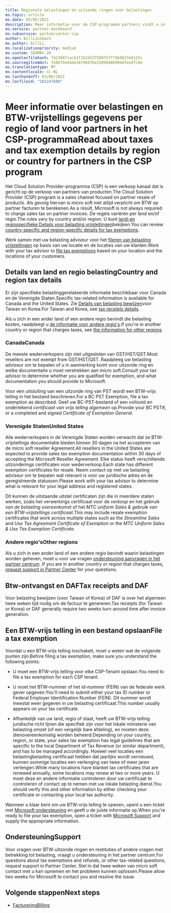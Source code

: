 ```yaml
---
title: Regionale belastingen en uitzonde ringen voor belastingen
ms.topic: article
ms.date: 03/05/2021
description: Meer informatie over de CSP-programma partners vindt u in het gedeelte over belasting verantwoordelijkheden per regio, het indienen van belasting vrijstellingen voor CSP-verkoop en het verkrijgen van ondersteuning voor belasting vragen.
ms.service: partner-dashboard
ms.subservice: partnercenter-csp
author: BillLinzbach
ms.author: BillLi
ms.localizationpriority: medium
ms.custom: SEOMAY.20
ms.openlocfilehash: f423687cacb1f1b2d53750075ff7db9837e8125c
ms.sourcegitcommit: fe867be44de3479607be3309940b904d7ea9fc6e
ms.translationtype: MT
ms.contentlocale: nl-NL
ms.lasthandoff: 03/06/2021
ms.locfileid: "102247680"
---
```

# <a name="read-about-taxes-and-tax-exemption-details-by-region-or-country-for-partners-in-the-csp-program"></a><span data-ttu-id="a52cb-103">Meer informatie over belastingen en BTW-vrijstellings gegevens per regio of land voor partners in het CSP-programma</span><span class="sxs-lookup"><span data-stu-id="a52cb-103">Read about taxes and tax exemption details by region or country for partners in the CSP program</span></span>


<span data-ttu-id="a52cb-104">Het Cloud Solution Provider-programma (CSP) is een verkoop kanaal dat is gericht op de verkoop van partners van producten.</span><span class="sxs-lookup"><span data-stu-id="a52cb-104">The Cloud Solution Provider (CSP) program is a sales channel focused on partner resale of products.</span></span> <span data-ttu-id="a52cb-105">Als gevolg hiervan is micro soft niet altijd verplicht om BTW op partner facturen te berekenen.</span><span class="sxs-lookup"><span data-stu-id="a52cb-105">As a result, Microsoft is not always required to charge sales tax on partner invoices.</span></span> <span data-ttu-id="a52cb-106">De regels variëren per land en/of regio.</span><span class="sxs-lookup"><span data-stu-id="a52cb-106">The rules vary by country and/or region.</span></span> <span data-ttu-id="a52cb-107">U kunt [land-en regiospecifieke Details voor belasting vrijstellingen](#country-and-region-tax-details)bekijken.</span><span class="sxs-lookup"><span data-stu-id="a52cb-107">You can review [country-specific and region-specific details for tax exemptions](#country-and-region-tax-details).</span></span>

<span data-ttu-id="a52cb-108">Werk samen met uw belasting adviseur voor het [fileren van belasting vrijstellingen](#file-a-tax-exemption) op basis van uw locatie en de locaties van uw klanten.</span><span class="sxs-lookup"><span data-stu-id="a52cb-108">Work with your tax advisor to [file tax exemptions](#file-a-tax-exemption) based on your location and the locations of your customers.</span></span>

## <a name="country-and-region-tax-details"></a><span data-ttu-id="a52cb-109">Details van land en regio belasting</span><span class="sxs-lookup"><span data-stu-id="a52cb-109">Country and region tax details</span></span>

<span data-ttu-id="a52cb-110">Er zijn specifieke belastinggerelateerde informatie beschikbaar voor Canada en de Verenigde Staten.</span><span class="sxs-lookup"><span data-stu-id="a52cb-110">Specific tax-related information is available for Canada and the United States.</span></span> <span data-ttu-id="a52cb-111">Zie [Details van belasting bewijzen](#tax-receipts-and-daf)voor Taiwan en Korea.</span><span class="sxs-lookup"><span data-stu-id="a52cb-111">For Taiwan and Korea, see [tax receipts details](#tax-receipts-and-daf).</span></span>

<span data-ttu-id="a52cb-112">Als u zich in een ander land of een andere regio bevindt die belasting kosten, raadpleegt u [de informatie voor andere regio's](#other-regions).</span><span class="sxs-lookup"><span data-stu-id="a52cb-112">If you're in another country or region that charges taxes, see [the information for other regions](#other-regions).</span></span>


### <a name="canada"></a><span data-ttu-id="a52cb-113">Canada</span><span class="sxs-lookup"><span data-stu-id="a52cb-113">Canada</span></span>

<span data-ttu-id="a52cb-114">De meeste wederverkopers zijn niet uitgesloten van GST/HST/QST.</span><span class="sxs-lookup"><span data-stu-id="a52cb-114">Most resellers are not exempt from GST/HST/QST.</span></span> <span data-ttu-id="a52cb-115">Raadpleeg uw belasting adviseur om te bepalen of u in aanmerking komt voor uitzonde ring en welke documentatie u moet verstrekken aan micro soft.</span><span class="sxs-lookup"><span data-stu-id="a52cb-115">Consult your tax advisor to determine whether you are qualified for exemption, and what documentation you should provide to Microsoft.</span></span>

<span data-ttu-id="a52cb-116">Voor een uitsluiting van een uitzonde ring van PST wordt een BTW-vrijs telling in het bestand beschreven.</span><span class="sxs-lookup"><span data-stu-id="a52cb-116">For a BC PST Exemption, file a tax exemption as described.</span></span> <span data-ttu-id="a52cb-117">Geef uw BC-PST-bestand of een voltooid en ondertekend *certificaat van vrijs telling algemeen* op.</span><span class="sxs-lookup"><span data-stu-id="a52cb-117">Provide your BC PST#, or a completed and signed *Certificate of Exemption General*.</span></span>

### <a name="united-states"></a><span data-ttu-id="a52cb-118">Verenigde Staten</span><span class="sxs-lookup"><span data-stu-id="a52cb-118">United States</span></span>

<span data-ttu-id="a52cb-119">Alle wederverkopers in de Verenigde Staten worden verwacht dat ze BTW-vrijstellings documentatie bieden binnen 30 dagen na het accepteren van de micro soft reseller Agreement.</span><span class="sxs-lookup"><span data-stu-id="a52cb-119">All resellers in the United States are expected to provide sales tax exemption documentation within 30 days of accepting the Microsoft Reseller Agreement.</span></span> <span data-ttu-id="a52cb-120">Elke status heeft verschillende uitzonderings certificaten voor wederverkoop.</span><span class="sxs-lookup"><span data-stu-id="a52cb-120">Each state has different exemption certificates for resale.</span></span> <span data-ttu-id="a52cb-121">Neem contact op met uw belasting adviseur om te bepalen wat relevant is voor uw juridische adres en de geregistreerde statussen.</span><span class="sxs-lookup"><span data-stu-id="a52cb-121">Please work with your tax advisor to determine what is relevant for your legal address and registered states.</span></span>

<span data-ttu-id="a52cb-122">Dit kunnen de uitstaande uitstel certificaten zijn die in meerdere staten werken, zoals het verwerkings certificaat voor de *verkoop* en het *gebruik van de belasting overeenkomst* of het *MTC uniform Sales & gebruik van een BTW-vrijstellings certificaat*.</span><span class="sxs-lookup"><span data-stu-id="a52cb-122">This may include resale exemption certificates that work across multiple states such as the *Streamline Sales* and *Use Tax Agreement Certificate of Exemption* or the *MTC Uniform Sales & Use Tax Exemption Certificate*.</span></span>

### <a name="other-regions"></a><span data-ttu-id="a52cb-123">Andere regio's</span><span class="sxs-lookup"><span data-stu-id="a52cb-123">Other regions</span></span>

<span data-ttu-id="a52cb-124">Als u zich in een ander land of een andere regio bevindt waarin belastingen worden geheven, moet u voor uw vragen [ondersteuning aanvragen in het partner centrum](#support) .</span><span class="sxs-lookup"><span data-stu-id="a52cb-124">If you are in another country or region that charges taxes, [request support in Partner Center](#support) for your questions.</span></span>

## <a name="tax-receipts-and-daf"></a><span data-ttu-id="a52cb-125">Btw-ontvangst en DAF</span><span class="sxs-lookup"><span data-stu-id="a52cb-125">Tax receipts and DAF</span></span>

<span data-ttu-id="a52cb-126">Voor belasting bewijzen (voor Taiwan of Korea) of DAF is over het algemeen twee weken tijd nodig om de factuur te genereren.</span><span class="sxs-lookup"><span data-stu-id="a52cb-126">Tax receipts (for Taiwan or Korea) or DAF generally require two weeks turn-around time after invoice generation.</span></span>

## <a name="file-a-tax-exemption"></a><span data-ttu-id="a52cb-127">Een BTW-vrijs telling in een bestand opslaan</span><span class="sxs-lookup"><span data-stu-id="a52cb-127">File a tax exemption</span></span>

<span data-ttu-id="a52cb-128">Voordat u een BTW-vrijs telling inschakelt, moet u weten wat de volgende punten zijn:</span><span class="sxs-lookup"><span data-stu-id="a52cb-128">Before filing a tax exemption, make sure you understand the following points:</span></span>

- <span data-ttu-id="a52cb-129">U moet een BTW-vrijs telling voor elke CSP-Tenant opslaan.</span><span class="sxs-lookup"><span data-stu-id="a52cb-129">You need to file a tax exemption for each CSP tenant.</span></span>

- <span data-ttu-id="a52cb-130">U moet het BTW-nummer of het id-nummer (FEIN) van de federale werk gever opgeven.</span><span class="sxs-lookup"><span data-stu-id="a52cb-130">You'll need to submit either your tax ID number or Federal Employer Identification Number (FEIN).</span></span> <span data-ttu-id="a52cb-131">Dit nummer wordt meestal weer gegeven in uw belasting certificaat.</span><span class="sxs-lookup"><span data-stu-id="a52cb-131">This number usually appears on your tax certificate.</span></span>

- <span data-ttu-id="a52cb-132">Afhankelijk van uw land, regio of staat, heeft uw BTW-vrijs telling juridische richt lijnen die specifiek zijn voor het lokale ministerie van belasting omzet (of een vergelijk bare afdeling), en moeten deze dienovereenkomstig worden beheerd.</span><span class="sxs-lookup"><span data-stu-id="a52cb-132">Depending on your country, region, or state, your sales tax exemption has legal guidelines that are specific to the local Department of Tax Revenue (or similar department), and has to be managed accordingly.</span></span> <span data-ttu-id="a52cb-133">Hoewel veel locaties een belastingbelasting certificaat hebben dat jaarlijks wordt vernieuwd, kunnen sommige locaties een verlenging van twee of meer jaren verlengen.</span><span class="sxs-lookup"><span data-stu-id="a52cb-133">While many locations have blanket tax certificates that are renewed annually, some locations may renew at two or more years.</span></span> <span data-ttu-id="a52cb-134">U moet deze en andere informatie controleren door uw certificaat te controleren of contact op te nemen met uw lokale belasting dienst.</span><span class="sxs-lookup"><span data-stu-id="a52cb-134">You should verify this and other information by either checking your certificate or contacting your local tax authority.</span></span>

<span data-ttu-id="a52cb-135">Wanneer u klaar bent om uw BTW-vrijs telling te openen, opent u een ticket met [Microsoft ondersteuning](https://partner.microsoft.com/dashboard/support/csp/servicerequests/create?stage=2&topicid=92930319-ced6-c18b-d7a6-d62b22d60aa5) en geeft u de juiste informatie op.</span><span class="sxs-lookup"><span data-stu-id="a52cb-135">When you're ready to file your tax exemption, open a ticket with [Microsoft Support](https://partner.microsoft.com/dashboard/support/csp/servicerequests/create?stage=2&topicid=92930319-ced6-c18b-d7a6-d62b22d60aa5) and supply the appropriate information.</span></span>

## <a name="support"></a><span data-ttu-id="a52cb-136">Ondersteuning</span><span class="sxs-lookup"><span data-stu-id="a52cb-136">Support</span></span>

<span data-ttu-id="a52cb-137">Voor vragen over BTW-uitzonde ringen en restituties of andere vragen met betrekking tot belasting, vraagt u ondersteuning in het partner centrum.</span><span class="sxs-lookup"><span data-stu-id="a52cb-137">For questions about tax exemptions and refunds, or other tax-related questions, request support in Partner Center.</span></span> <span data-ttu-id="a52cb-138">Stel in dat twee weken van micro soft contact met u kan opnemen en het probleem kunnen oplossen.</span><span class="sxs-lookup"><span data-stu-id="a52cb-138">Please allow two weeks for Microsoft to contact you and resolve the issue.</span></span>

## <a name="next-steps"></a><span data-ttu-id="a52cb-139">Volgende stappen</span><span class="sxs-lookup"><span data-stu-id="a52cb-139">Next steps</span></span>

- [<span data-ttu-id="a52cb-140">Facturering</span><span class="sxs-lookup"><span data-stu-id="a52cb-140">Billing</span></span>](billing.md)
